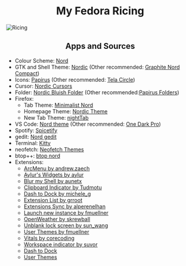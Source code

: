 <h1 align="center">My Fedora Ricing</h1>

![Ricing](README.assets/Linux_Ricing.png)

<h2 align="center">Apps and Sources</h2>

- Colour Scheme: [Nord](https://github.com/arcticicestudio/nord)
- GTK and Shell Theme: [Nordic](https://github.com/EliverLara/Nordic) (Other recommended: [Graphite Nord Compact](https://github.com/vinceliuice/Graphite-gtk-theme))
- Icons: [Papirus](https://github.com/PapirusDevelopmentTeam/papirus-icon-theme) (Other recommended: [Tela Circle](https://github.com/vinceliuice/Tela-circle-icon-theme))
- Cursor: [Nordic Cursors](https://www.gnome-look.org/p/1662218/)
- Folder: [Nordic Bluish Folder](https://www.pling.com/p/1733012/) (Other recommended:[Papirus Folders](https://github.com/PapirusDevelopmentTeam/papirus-folders))
- Firefox: 
  - Tab Theme: [Minimalist Nord](https://github.com/canbeardig/MinimalistFox)
  - Homepage Theme: [Nordic Theme](https://github.com/EliverLara/firefox-nordic-theme)
  - New Tab Theme: [nightTab](https://addons.mozilla.org/en-US/firefox/addon/nighttab/)
- VS Code: [Nord theme](https://marketplace.visualstudio.com/items?itemName=arcticicestudio.nord-visual-studio-code) (Other recommended: [One Dark Pro](https://marketplace.visualstudio.com/items?itemName=zhuangtongfa.Material-theme))
- Spotify: [Spicetify](https://github.com/spicetify)
- gedit: [Nord gedit](https://github.com/arcticicestudio/nord-gedit)
- Terminal: [Kitty](https://github.com/kovidgoyal/kitty)
- neofetch: [Neofetch Themes](https://github.com/chick2d/neofetch-themes/)
- btop++: [btop nord](https://github.com/aristocratos/btop)
- Extensions:
  - [ArcMenu by andrew.zaech](https://gitlab.com/arcmenu/ArcMenu)
  - [Aylur's Widgets by aylur](https://github.com/Aylur/gnome-extensions)
  - [Blur my Shell by aunetx](https://github.com/aunetx/gnome-shell-extension-blur-my-shell)
  - [Clipboard Indicator by Tudmotu](https://github.com/Tudmotu/gnome-shell-extension-clipboard-indicator)
  - [Dash to Dock by michele_g](https://extensions.gnome.org/extension/307/dash-to-dock/)
  - [Extension List by grroot](https://github.com/tuberry/extension-list)
  - [Extensions Sync by alperenelhan](https://github.com/oae/gnome-shell-extensions-sync)
  - [Launch new instance by fmuellner](https://gitlab.gnome.org/GNOME/gnome-shell-extensions)
  - [OpenWeather by skrewball](https://gitlab.com/skrewball/openweather)
  - [Unblank lock screen by sun_wang](https://github.com/sunwxg/gnome-shell-extension-unblank)
  - [User Themes by fmuellner](https://gitlab.gnome.org/GNOME/gnome-shell-extensions)
  - [Vitals by corecoding](https://github.com/corecoding/Vitals)
  - [Workspace indicator by suvor](https://github.com/tty2/horizontal-workspace-indicator)
  - [Dash to Dock](https://extensions.gnome.org/extension/307/dash-to-dock/)
  - [User Themes](https://extensions.gnome.org/extension/19/user-themes/)
